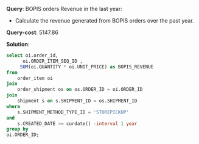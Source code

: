 **Query**: BOPIS orders Revenue in the last year:
   - Calculate the revenue generated from BOPIS orders over the past year.

**Query-cost**: 5147.86

**Solution**:
```sql
select oi.order_id,
      oi.ORDER_ITEM_SEQ_ID ,
     SUM(oi.QUANTITY * oi.UNIT_PRICE) as BOPIS_REVENUE
from 
	order_item oi  
join 
	order_shipment os on os.ORDER_ID = oi.ORDER_ID
join 
	shipment s on s.SHIPMENT_ID = os.SHIPMENT_ID
where 
	s.SHIPMENT_METHOD_TYPE_ID = 'STOREPICKUP'
and 
	s.CREATED_DATE >= curdate() -interval 1 year
group by
oi.ORDER_ID;

